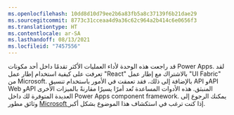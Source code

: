```yaml
---
ms.openlocfilehash: 10dd8d10d79ee2b6a83fb5a8c37139f6b21dae29
ms.sourcegitcommit: 8773c31cceaa4d9a36c62c964a2b414c6e0656f3
ms.translationtype: HT
ms.contentlocale: ar-SA
ms.lasthandoff: 08/13/2021
ms.locfileid: "7457556"
---
```

قد راجعت هذه الوحدة لأداء العمليات الأكثر تقدمًا داخل أحد مكونات Power Apps. لقد تعرفت على كيفية استخدام إطار عمل "React" بالاشتراك مع إطار عمل "UI Fabric" من Microsoft. بالإضافة إلى ذلك، فقد تعمقت في الأمور باستخدام تنسيق API وAPI Web وAPI المنبثق. هذه الأدوات المساعدة تُعد أمرًا يسيرًا مقارنةً بالميزات الأخرى العديدة المتوفرة لك داخل Power Apps component framework. يمكنك الرجوع إلى وثائق مطور [Microsoft ](/powerapps/developer/component-framework/overview/?azure-portal=true) إذا كنت ترغب في استكشاف هذا الموضوع بشكل أكبر.

